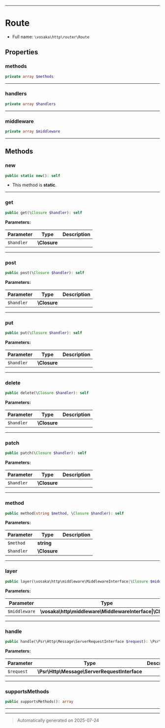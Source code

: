 ***

# Route





* Full name: `\vosaka\http\router\Route`



## Properties


### methods



```php
private array $methods
```






***

### handlers



```php
private array $handlers
```






***

### middleware



```php
private array $middleware
```






***

## Methods


### new



```php
public static new(): self
```



* This method is **static**.








***

### get



```php
public get(\Closure $handler): self
```








**Parameters:**

| Parameter | Type | Description |
|-----------|------|-------------|
| `$handler` | **\Closure** |  |





***

### post



```php
public post(\Closure $handler): self
```








**Parameters:**

| Parameter | Type | Description |
|-----------|------|-------------|
| `$handler` | **\Closure** |  |





***

### put



```php
public put(\Closure $handler): self
```








**Parameters:**

| Parameter | Type | Description |
|-----------|------|-------------|
| `$handler` | **\Closure** |  |





***

### delete



```php
public delete(\Closure $handler): self
```








**Parameters:**

| Parameter | Type | Description |
|-----------|------|-------------|
| `$handler` | **\Closure** |  |





***

### patch



```php
public patch(\Closure $handler): self
```








**Parameters:**

| Parameter | Type | Description |
|-----------|------|-------------|
| `$handler` | **\Closure** |  |





***

### method



```php
public method(string $method, \Closure $handler): self
```








**Parameters:**

| Parameter | Type | Description |
|-----------|------|-------------|
| `$method` | **string** |  |
| `$handler` | **\Closure** |  |





***

### layer



```php
public layer(\vosaka\http\middleware\MiddlewareInterface|\Closure $middleware): self
```








**Parameters:**

| Parameter | Type | Description |
|-----------|------|-------------|
| `$middleware` | **\vosaka\http\middleware\MiddlewareInterface&#124;\Closure** |  |





***

### handle



```php
public handle(\Psr\Http\Message\ServerRequestInterface $request): \Psr\Http\Message\ResponseInterface
```








**Parameters:**

| Parameter | Type | Description |
|-----------|------|-------------|
| `$request` | **\Psr\Http\Message\ServerRequestInterface** |  |





***

### supportsMethods



```php
public supportsMethods(): array
```












***


***
> Automatically generated on 2025-07-24
